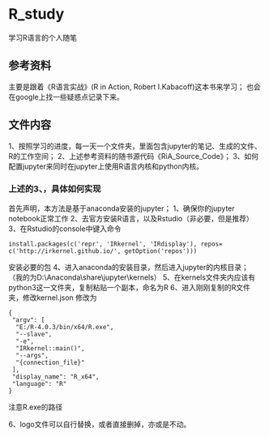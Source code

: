# R_study
学习R语言的个人随笔

## 参考资料
主要是跟着《R语言实战》(R in Action, Robert I.Kabacoff)这本书来学习；
也会在google上找一些疑惑点记录下来。

## 文件内容
1、按照学习的进度，每一天一个文件夹，里面包含jupyter的笔记、生成的文件、R的工作空间；
2、上述参考资料的随书源代码《RiA_Source_Code》；
3、如何配置jupyter来同时在jupyter上使用R语言内核和python内核。

### 上述的3、，具体如何实现
首先声明，本方法是基于anaconda安装的jupyter；
1、确保你的jupyter notebook正常工作
2、去官方安装R语言，以及Rstudio（非必要，但是推荐）
3、在Rstudio的console中键入命令
```
install.packages(c('repr', 'IRkernel', 'IRdisplay'), repos= c('http://irkernel.github.io/', getOption('repos')))
```
安装必要的包
4、进入anaconda的安装目录，然后进入jupyter的内核目录；
（我的为D:\Anaconda\share\jupyter\kernels）
5、在kernels文件夹内应该有python3这一文件夹，复制粘贴一个副本，命名为R
6、进入刚刚复制的R文件夹，修改kernel.json
修改为
```
{
 "argv": [
  "E:/R-4.0.3/bin/x64/R.exe",
  "--slave",
  "-e",
  "IRkernel::main()",
  "--args",
  "{connection_file}"
 ],
 "display_name": "R_x64",
 "language": "R"
}
```
注意R.exe的路径

6、logo文件可以自行替换，或者直接删掉，亦或是不动。
